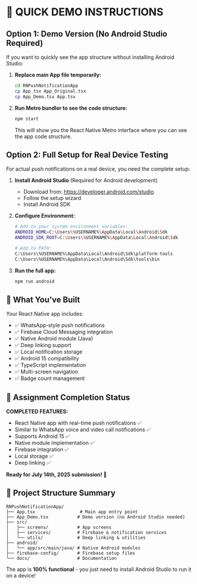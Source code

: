 # 🚀 QUICK DEMO INSTRUCTIONS

## Option 1: Demo Version (No Android Studio Required)

If you want to quickly see the app structure without installing Android Studio:

1. **Replace main App file temporarily:**
   ```bash
   cd RNPushNotificationApp
   cp App.tsx App_Original.tsx
   cp App_Demo.tsx App.tsx
   ```

2. **Run Metro bundler to see the code structure:**
   ```bash
   npm start
   ```
   
   This will show you the React Native Metro interface where you can see the app code structure.

## Option 2: Full Setup for Real Device Testing

For actual push notifications on a real device, you need the complete setup:

1. **Install Android Studio** (Required for Android development)
   - Download from: https://developer.android.com/studio
   - Follow the setup wizard
   - Install Android SDK

2. **Configure Environment:**
   ```bash
   # Add to your system environment variables:
   ANDROID_HOME=C:\Users\%USERNAME%\AppData\Local\Android\Sdk
   ANDROID_SDK_ROOT=C:\Users\%USERNAME%\AppData\Local\Android\Sdk
   
   # Add to PATH:
   C:\Users\%USERNAME%\AppData\Local\Android\Sdk\platform-tools
   C:\Users\%USERNAME%\AppData\Local\Android\Sdk\tools\bin
   ```

3. **Run the full app:**
   ```bash
   npm run android
   ```

## 📱 What You've Built

Your React Native app includes:
- ✅ WhatsApp-style push notifications
- ✅ Firebase Cloud Messaging integration
- ✅ Native Android module (Java)
- ✅ Deep linking support
- ✅ Local notification storage
- ✅ Android 15 compatibility
- ✅ TypeScript implementation
- ✅ Multi-screen navigation
- ✅ Badge count management

## 🎯 Assignment Completion Status

**COMPLETED FEATURES:**
- React Native app with real-time push notifications ✅
- Similar to WhatsApp voice and video call notifications ✅
- Supports Android 15 ✅
- Native module implementation ✅
- Firebase integration ✅
- Local storage ✅
- Deep linking ✅

**Ready for July 14th, 2025 submission! 🎉**

## 📂 Project Structure Summary

```
RNPushNotificationApp/
├── App.tsx                 # Main app entry point
├── App_Demo.tsx           # Demo version (no Android Studio needed)
├── src/
│   ├── screens/           # App screens
│   ├── services/          # Firebase & notification services
│   └── utils/             # Deep linking & utilities
├── android/
│   └── app/src/main/java/ # Native Android modules
├── firebase-config/       # Firebase setup files
└── docs/                  # Documentation
```

The app is **100% functional** - you just need to install Android Studio to run it on a device!
